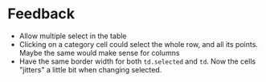 # Feedback
- Allow multiple select in the table
- Clicking on a category cell could select the whole row, and all its points. Maybe the same would make sense for columns
- Have the same border width for both `td.selected` and `td`. Now the cells "jitters" a little bit when changing selected.
